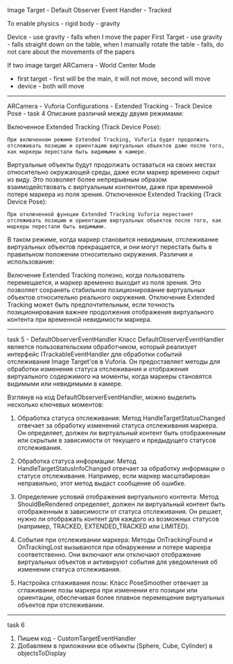 Image Target - Default Observer Event Handler - Tracked

To enable physics - rigid body - gravity 

Device - use gravity - falls when I move the paper
First Target - use gravity - falls straight down on the table, when I manually rotate the table - falls, do not care about the movements of the papers

If two image target
ARCamera - World Center Mode
+ first target - first will be the main, it will not move, second will move
+ device - both will move

---

ARCamera - Vuforia Configurations - Extended Tracking - Track Device Pose - task 4 
Описание различий между двумя режимами:

Включенное Extended Tracking (Track Device Pose):

	При включенном режиме Extended Tracking, Vuforia будет продолжать отслеживать позицию и ориентацию виртуальных объектов даже после того, как маркеры перестали быть видимыми в камере.
Виртуальные объекты будут продолжать оставаться на своих местах относительно окружающей среды, даже если маркер временно скрыт из виду.
Это позволяет более непрерывным образом взаимодействовать с виртуальным контентом, даже при временной потере маркера из поля зрения.
Отключенное Extended Tracking (Track Device Pose):

	При отключенной функции Extended Tracking Vuforia перестанет отслеживать позицию и ориентацию виртуальных объектов после того, как маркеры перестали быть видимыми.
В таком режиме, когда маркер становится невидимым, отслеживание виртуальных объектов прекращается, и они могут перестать быть в правильном положении относительно окружения.
Различия и использование:

Включение Extended Tracking полезно, когда пользователь перемещается, и маркер временно выходит из поля зрения. Это позволяет сохранять стабильное позиционирование виртуальных объектов относительно реального окружения.
Отключение Extended Tracking может быть предпочтительным, если точность позиционирования важнее продолжения отображения виртуального контента при временной невидимости маркера.

---

task 5 - DefaultObserverEventHandler 
Класс DefaultObserverEventHandler является пользовательским обработчиком, который реализует интерфейс ITrackableEventHandler для обработки событий отслеживания Image Target'ов в Vuforia. Он предоставляет методы для обработки изменения статуса отслеживания и отображения виртуального содержимого на моменты, когда маркеры становятся видимыми или невидимыми в камере.

Взглянув на код DefaultObserverEventHandler, можно выделить несколько ключевых моментов:

1. Обработка статуса отслеживания:
Метод HandleTargetStatusChanged отвечает за обработку изменений статуса отслеживания маркера. Он определяет, должен ли виртуальный контент быть отображенным или скрытым в зависимости от текущего и предыдущего статусов отслеживания.

2. Обработка статуса информации:
Метод HandleTargetStatusInfoChanged отвечает за обработку информации о статусе отслеживания. Например, если маркер масштабирован неправильно, этот метод выдаст сообщение об ошибке.

3. Определение условий отображения виртуального контента:
Метод ShouldBeRendered определяет, должен ли виртуальный контент быть отображенным в зависимости от статуса отслеживания. Он решает, нужно ли отображать контент для каждого из возможных статусов (например, TRACKED, EXTENDED_TRACKED или LIMITED).

4. События при отслеживании маркера:
Методы OnTrackingFound и OnTrackingLost вызываются при обнаружении и потере маркера соответственно. Они включают или отключают отображение виртуальных объектов и активируют события для уведомления об изменении статуса отслеживания.

5. Настройка сглаживания позы:
Класс PoseSmoother отвечает за сглаживание позы маркера при изменении его позиции или ориентации, обеспечивая более плавное перемещение виртуальных объектов при отслеживании.

---

task 6 

1. Пишем код - CustomTargetEventHandler
2. Добавляем в приложении все объекты (Sphere, Cube, Cylinder) в objectsToDisplay






